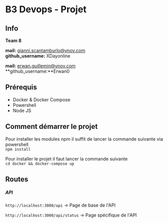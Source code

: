 # B3 Devops - Projet
## Info

**Team 8**

**mail:** gianni.scantamburlo@ynov.com <br>
**github​_username:** XDayonline

**mail:** erwan.guillemin@ynov.com <br>
**github​_username:**Erwan0 

## Prérequis

- Docker & Docker Compose
- Powershell
- Node JS

## Comment démarrer le projet

Pour installer les modules npm il suffit de lancer la commande suivante via powershell <br>
`npm install`

Pour installer le projet il faut lancer la commande suivante <br>
`cd docker && docker-compose up`

## Routes

##### API
`http://localhost:3000/api` &rarr; Page de base de l'API

`http://localhost:3000/api/status` &rarr; Page spécifique de l'API
